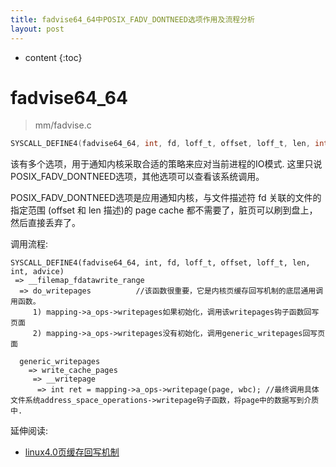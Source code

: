 ```yaml
---
title: fadvise64_64中POSIX_FADV_DONTNEED选项作用及流程分析
layout: post
---
```



* content
{:toc}




# fadvise64_64 

>mm/fadvise.c

```c
SYSCALL_DEFINE4(fadvise64_64, int, fd, loff_t, offset, loff_t, len, int, advice)

```


该有多个选项，用于通知内核采取合适的策略来应对当前进程的IO模式. 这里只说POSIX_FADV_DONTNEED选项，其他选项可以查看该系统调用。  

POSIX_FADV_DONTNEED选项是应用通知内核，与文件描述符 fd 关联的文件的指定范围 (offset 和 len 描述)的 page cache 都不需要了，脏页可以刷到盘上，然后直接丢弃了。   

调用流程:   
    
    SYSCALL_DEFINE4(fadvise64_64, int, fd, loff_t, offset, loff_t, len, int, advice)
     => __filemap_fdatawrite_range
      => do_writepages          //该函数很重要，它是内核页缓存回写机制的底层通用调用函数。
         1) mapping->a_ops->writepages如果初始化，调用该writepages钩子函数回写页面
         2) mapping->a_ops->writepages没有初始化，调用generic_writepages回写页面
       
      generic_writepages
        => write_cache_pages
         => __writepage
          => int ret = mapping->a_ops->writepage(page, wbc); //最终调用具体文件系统address_space_operations->writepage钩子函数，将page中的数据写到介质中.
   

延伸阅读:  

* [linux4.0页缓存回写机制](https://jackchou90.github.io/2017/02/24/linux40-page-cache-writeback.html)  
